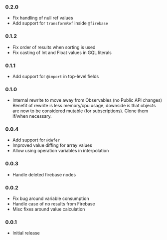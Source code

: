 ### 0.2.0

- Fix handling of null ref values
- Add support for `transformRef` inside `@firebase`

### 0.1.2

- Fix order of results when sorting is used
- Fix casting of Int and Float values in GQL literals

### 0.1.1

- Add support for `@import` in top-level fields

### 0.1.0

- Internal rewrite to move away from Observables (no Public API changes)
  Benefit of rewrite is less memory/cpu usage, downside is that objects are
  now to be considered mutable (for subscriptions). Clone them if/when necessary.

### 0.0.4

- Add support for `@defer`
- Improved value diffing for array values
- Allow using operation variables in interpolation

### 0.0.3

- Handle deleted firebase nodes

### 0.0.2

- Fix bug around variable consumption
- Handle case of no results from Firebase
- Misc fixes around value calculation

### 0.0.1

- Initial release

